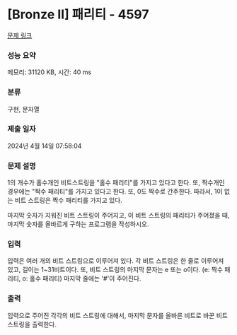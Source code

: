 # [Bronze II] 패리티 - 4597 

[문제 링크](https://www.acmicpc.net/problem/4597) 

### 성능 요약

메모리: 31120 KB, 시간: 40 ms

### 분류

구현, 문자열

### 제출 일자

2024년 4월 14일 07:58:04

### 문제 설명

<p>
	1의 개수가 홀수개인 비트스트링을 "홀수 패리티"를 가지고 있다고 한다. 또, 짝수개인 경우에는 "짝수 패리티"를 가지고 있다고 한다. 또, 0도 짝수로 간주한다. 따라서, 1이 없는 비트 스트링은 짝수 패리티를 가지고 있다.</p>

<p>
	마지막 숫자가 지워진 비트 스트링이 주어지고, 이 비트 스트링의 패리티가 주어졌을 때, 마지막 숫자를 올바르게 구하는 프로그램을 작성하시오.</p>

### 입력 

 <p>
	입력은 여러 개의 비트 스트링으로 이루어져 있다. 각 비트 스트링은 한 줄로 이루어져 있고, 길이는 1~31비트이다. 또, 비트 스트링의 마지막 문자는 e 또는 o이다. (e: 짝수 패리티, o: 홀수 패리티) 마지막 줄에는 '#'이 주어진다.</p>

### 출력 

 <p>
	입력으로 주어진 각각의 비트 스트링에 대해서, 마지막 문자를 올바른 비트로 바꾼 비트 스트링을 출력한다.</p>

